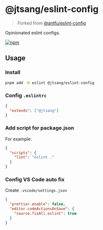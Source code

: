 # @jtsang/eslint-config

> Forked from [@antfu/eslint-config](https://github.com/antfu/eslint-config)

Opinionated eslint configs.

[![npm](https://img.shields.io/npm/v/@jtsang/eslint-config)](https://npmjs.com/package/@jtsang/eslint-config)

## Usage

### Install

```bash
pnpm add -D eslint @jtsang/eslint-config
```

### Config `.eslintrc`

```json
{
  "extends": ["@jtsang"]
}
```

### Add script for package.json

For example:

```json
{
  "scripts": {
    "lint": "eslint ."
  }
}
```

### Config VS Code auto fix

Create `.vscode/settings.json`

```json
{
  "prettier.enable": false,
  "editor.codeActionsOnSave": {
    "source.fixAll.eslint": true
  }
}
```
